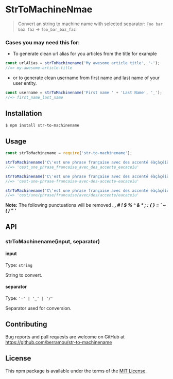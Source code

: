 # StrToMachineNmae

> Convert an string to machine name with selected separator: `Foo bar baz faz` → `foo_bar_baz_faz`

### Cases you may need this for:
* To generate clean url alias for you articles from the title for example
```js
const urlAlias = strToMachinename('My awesome article title', '-');
//=> my-awesome-article-title
```
* or to generate clean username from first name and last name of your user entity. 
```js
const username = strToMachinename('First name ' + 'Last Name', '_');
//=> first_name_last_name
```


## Installation

```bash
$ npm install str-to-machinename
```


## Usage

```js
const strToMachinename = require('str-to-machinename');

strToMachinename('C\'est une phrase française avec des accenté éàçàçéìù', '_');
//=> 'cest_une_phrase_francaise_avec_des_accente_eacaceiu'

strToMachinename('C\'est une phrase française avec des accenté éàçàçéìù', '-');
//=> 'cest-une-phrase-francaise-avec-des-accente-eacaceiu'

strToMachinename('C\'est une phrase française avec des accenté éàçàçéìù', '/');
//=> 'cest/une/phrase/francaise/avec/des/accente/eacaceiu'
```

**Note:** The following punctuations will be removed ***. , # ! $ % ^ & * ; : { } = ` ~ ( ) " '***


## API

### strToMachinename(input, separator)

#### input

Type: `string`

String to convert.

#### separator

Type: `'-' | '_' | '/'`

Separator used for conversion.


## Contributing

Bug reports and pull requests are welcome on GitHub at https://github.com/berramou/str-to-machinename


## License

This npm package is available under the terms of the [MIT License](http://opensource.org/licenses/MIT).

